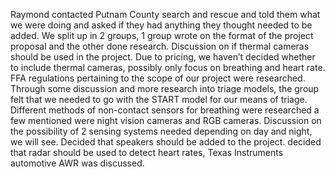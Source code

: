 Raymond contacted Putnam County search and rescue and told them what we were doing and asked if they had anything they thought needed to be added. We split up in 2 groups, 1 group wrote on the format of the project proposal and the other done research. Discussion on if thermal cameras should be used in the project. Due to pricing, we haven’t decided whether to include thermal cameras, possibly only focus on breathing and heart rate. FFA regulations pertaining to the scope of our project were researched. Through some discussion and more research into triage models, the group felt that we needed to go with the START model for our means of triage. Different methods of non-contact sensors for breathing were researched a few mentioned were night vision cameras and RGB cameras. Discussion on the possibility of 2 sensing systems needed depending on day and night, we will see. Decided that speakers should be added to the project. decided that radar should be used to detect heart rates, Texas Instruments automotive AWR was discussed.
